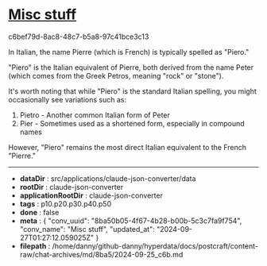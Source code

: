 # [Misc stuff](https://claude.ai/chat/8ba50b05-4f67-4b28-b00b-5c3c7fa9f754)

c6bef79d-8ac8-48c7-b5a8-97c41bce3c13

 In Italian, the name Pierre (which is French) is typically spelled as "Piero."

"Piero" is the Italian equivalent of Pierre, both derived from the name Peter (which comes from the Greek Petros, meaning "rock" or "stone"). 

It's worth noting that while "Piero" is the standard Italian spelling, you might occasionally see variations such as:

1. Pietro - Another common Italian form of Peter
2. Pier - Sometimes used as a shortened form, especially in compound names

However, "Piero" remains the most direct Italian equivalent to the French "Pierre."

---

* **dataDir** : src/applications/claude-json-converter/data
* **rootDir** : claude-json-converter
* **applicationRootDir** : claude-json-converter
* **tags** : p10.p20.p30.p40.p50
* **done** : false
* **meta** : {
  "conv_uuid": "8ba50b05-4f67-4b28-b00b-5c3c7fa9f754",
  "conv_name": "Misc stuff",
  "updated_at": "2024-09-27T01:27:12.059025Z"
}
* **filepath** : /home/danny/github-danny/hyperdata/docs/postcraft/content-raw/chat-archives/md/8ba5/2024-09-25_c6b.md